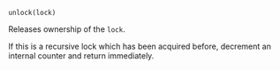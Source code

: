 ```
unlock(lock)
```

Releases ownership of the `lock`.

If this is a recursive lock which has been acquired before, decrement an internal counter and return immediately.

